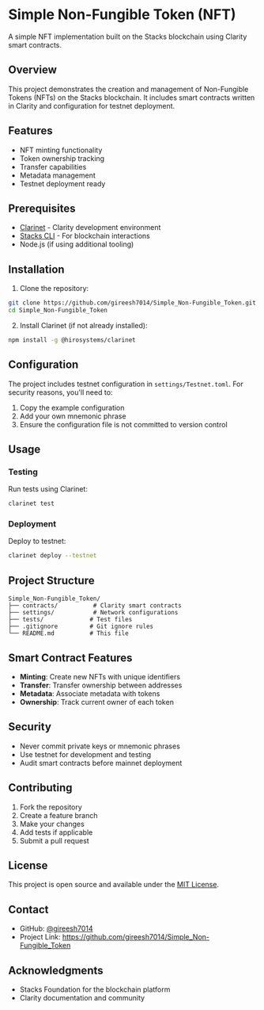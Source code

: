# Simple Non-Fungible Token (NFT)

A simple NFT implementation built on the Stacks blockchain using Clarity smart contracts.

## Overview

This project demonstrates the creation and management of Non-Fungible Tokens (NFTs) on the Stacks blockchain. It includes smart contracts written in Clarity and configuration for testnet deployment.

## Features

- NFT minting functionality
- Token ownership tracking
- Transfer capabilities
- Metadata management
- Testnet deployment ready

## Prerequisites

- [Clarinet](https://github.com/hirosystems/clarinet) - Clarity development environment
- [Stacks CLI](https://docs.stacks.co/docs/cli) - For blockchain interactions
- Node.js (if using additional tooling)

## Installation

1. Clone the repository:
```bash
git clone https://github.com/gireesh7014/Simple_Non-Fungible_Token.git
cd Simple_Non-Fungible_Token
```

2. Install Clarinet (if not already installed):
```bash
npm install -g @hirosystems/clarinet
```

## Configuration

The project includes testnet configuration in `settings/Testnet.toml`. For security reasons, you'll need to:

1. Copy the example configuration
2. Add your own mnemonic phrase
3. Ensure the configuration file is not committed to version control

## Usage

### Testing

Run tests using Clarinet:
```bash
clarinet test
```

### Deployment

Deploy to testnet:
```bash
clarinet deploy --testnet
```

## Project Structure

```
Simple_Non-Fungible_Token/
├── contracts/          # Clarity smart contracts
├── settings/           # Network configurations
├── tests/             # Test files
├── .gitignore         # Git ignore rules
└── README.md          # This file
```

## Smart Contract Features

- **Minting**: Create new NFTs with unique identifiers
- **Transfer**: Transfer ownership between addresses
- **Metadata**: Associate metadata with tokens
- **Ownership**: Track current owner of each token

## Security

- Never commit private keys or mnemonic phrases
- Use testnet for development and testing
- Audit smart contracts before mainnet deployment

## Contributing

1. Fork the repository
2. Create a feature branch
3. Make your changes
4. Add tests if applicable
5. Submit a pull request

## License

This project is open source and available under the [MIT License](LICENSE).

## Contact

- GitHub: [@gireesh7014](https://github.com/gireesh7014)
- Project Link: https://github.com/gireesh7014/Simple_Non-Fungible_Token

## Acknowledgments

- Stacks Foundation for the blockchain platform
- Clarity documentation and community

